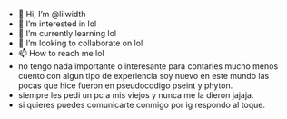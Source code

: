 - 👋 Hi, I’m @lilwidth
- 👀 I’m interested in lol
- 🌱 I’m currently learning lol
- 💞️ I’m looking to collaborate on lol
- 📫 How to reach me lol
- no tengo nada importante o interesante para contarles mucho menos cuento con algun tipo de experiencia soy nuevo en este mundo las pocas que hice fueron en pseudocodigo pseint y phyton.
- siempre les pedi un pc a mis viejos y nunca me la dieron jajaja.
- si quieres puedes comunicarte conmigo por ig respondo al toque.

<!---
lilwidth/lilwidth is a ✨ special ✨ repository because its `README.md` (this file) appears on your GitHub profile.
You can click the Preview link to take a look at your changes.
--->
